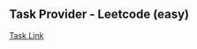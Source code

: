 ## Task Provider - Leetcode (easy)

[Task Link](https://leetcode.com/problems/replace-employee-id-with-the-unique-identifier/description/?envType=study-plan-v2&envId=top-sql-50)
    